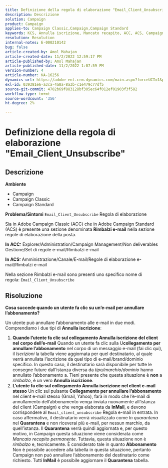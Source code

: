 ```yaml
---
title: Definizione della regola di elaborazione "Email_Client_Unsubscribe"
description: Descrizione
solution: Campaign
product: Campaign
applies-to: Campaign Classic,Campaign,Campaign Standard
keywords: KCS, Annulla iscrizione, Mancato recapito, ACC, ACS, Campaign
resolution: Resolution
internal-notes: E-000210142
bug: false
article-created-by: Amol Mahajan
article-created-date: 11/2/2022 12:59:17 PM
article-published-by: Amol Mahajan
article-published-date: 11/2/2022 1:07:59 PM
version-number: 4
article-number: KA-16256
dynamics-url: https://adobe-ent.crm.dynamics.com/main.aspx?forceUCI=1&pagetype=entityrecord&etn=knowledgearticle&id=421b7525-ae5a-ed11-9561-6045bd006a22
exl-id: 039381e6-a3ca-4a8a-8a3b-c1e479c77df5
source-git-commit: 4702b69f883128bf305ec64f012ef01903f3f582
workflow-type: tm+mt
source-wordcount: '356'
ht-degree: 2%

---
```


# Definizione della regola di elaborazione &quot;Email_Client_Unsubscribe&quot;

## Descrizione

<b>Ambiente</b>
- Campaign
- Campaign Classic
- Campaign Standard

<b>Problema/Sintomi</b>
`Email_Client_Unsubscribe` Regola di elaborazione

Sia in Adobe Campaign Classic (ACC) che in Adobe Campaign Standard (ACS) è presente una sezione denominata <b>Rimbalzi e-mail</b> nella sezione regole di elaborazione della posta.

<b>In ACC:</b> Explorer/Administration/Campaign Management/Non deliverables Gestione/Set di regole e-mail/Rimbalzi e-mail

<b>In ACS: </b>Amministrazione/Canale/E-mail/Regole di elaborazione e-mail/Rimbalzi e-mail

Nella sezione Rimbalzi e-mail sono presenti uno specifico nome di regola: `Email_Client_Unsubscribe`


## Risoluzione


<b>Cosa succede quando un utente fa clic su un’e-mail per annullare l’abbonamento?</b>

Un utente può annullare l’abbonamento alle e-mail in due modi. Comprendiamo i due tipi di <b>Annulla iscrizione</b>:

1. <b>Quando l’utente fa clic sul collegamento Annulla iscrizione del client nel corpo dell’e-mail</b>
Quando un utente fa clic sulla U<b>collegamento per annullare l’abbonamento</b> nel corpo di un messaggio e-mail (fai clic qui), il *Iscrizioni* la tabella viene aggiornata per quel destinatario, al quale verrà annullata l’iscrizione da quel tipo di e-mail/brand/dominio specifico. In questo caso, il destinatario sarà disponibile per tutte le consegne future dall’istanza diversa da *tipo/marchio/dominio* hanno annullato l’abbonamento a. Tieni presente che questa situazione è <b>non</b> a *rimbalzo*, è un vero <b>Annulla iscrizione</b>.
2. <b>L’utente fa clic sul collegamento Annulla iscrizione nel client e-mail stesso</b>
Un clic sul pulsante <b>Collegamento per annullare l’abbonamento</b> nel client e-mail stesso (Gmail, Yahoo), farà in modo che l’e-mail di annullamento dell’abbonamento venga inviata nuovamente all’istanza del client (Campaign) e che venga elaborata da <b>InMail</b>, e devono corrispondere al `Email_client_unsubscribe` Regola e-mail in entrata. In caso affermativo, il destinatario verrà visualizzato come *In quarantena* nel <b>Quarantena</b> e non riceverai più e-mail, per nessun marchio, da quell’istanza. Il <b>Quarantena</b> verrà quindi aggiornata e, per questo motivo, in Campaign questa situazione viene considerata come *Mancato recapito permanente*. Tuttavia, questa situazione non è *rimbalzo* e, tecnicamente. È considerato tale in quanto <b>Abbonamento</b> Non è possibile accedere alla tabella in questa situazione, pertanto Campaign non può annullare l’abbonamento del destinatario come richiesto. Tutti <b>InMail</b> è possibile aggiornare il <b>Quarantena</b> tabella.
